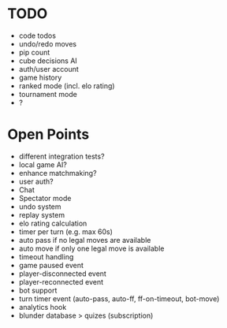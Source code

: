 # TODO
- code todos
- undo/redo moves
- pip count
- cube decisions AI
- auth/user account
- game history
- ranked mode (incl. elo rating)
- tournament mode
- ?

# Open Points
- different integration tests?
- local game AI?
- enhance matchmaking?
- user auth?
- Chat
- Spectator mode
- undo system
- replay system
- elo rating calculation
- timer per turn (e.g. max 60s)
- auto pass if no legal moves are available
- auto move if only one legal move is available
- timeout handling
- game paused event
- player-disconnected event
- player-reconnected event
- bot support
- turn timer event (auto-pass, auto-ff, ff-on-timeout, bot-move)
- analytics hook
- blunder database > quizes (subscription)
